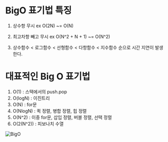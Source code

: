 BigO 표기법 특징
================


1. 상수항 무시
ex O(2N) ~= O(N)

2. 최고차항 빼고 무시
ex O(N^2 + N + 1) ~= O(N^2)


3. 상수함수 < 로그함수 < 선형함수 < 다항함수 < 지수함수
순으로 시간 지연이 발생한다.




대표적인 Big O 표기법
==================

1. O(1) : 스택에서의 push.pop
2. O(logN) : 이진트리
3. O(N) : for문
4. O(NlogN) : 퀵 정렬, 병합 정렬, 힙 정렬
5. O(N^2) : 이중 for문, 삽입 정렬, 버블 정렬, 선택 정렬
6. O(2(N^2)) : 피보나치 수열



![BigO ](/Users/yonghyeon/Desktop/to/빅오비교.jpg)
